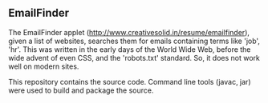 EmailFinder
-----------

The EmailFinder applet (http://www.creativesolid.in/resume/emailfinder), given a list of websites, searches them for emails containing terms like 'job', 'hr'.  This was written in the early days of the World Wide Web, before the wide advent of even CSS, and the 'robots.txt' standard.  So, it does not work well on modern sites.

This repository contains the source code.  Command line tools (javac, jar) were used to build and package the source.
